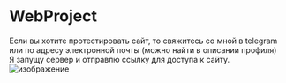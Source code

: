 # WebProject
Если вы хотите протестировать сайт, то свяжитесь со мной в telegram или по адресу электронной почты (можно найти в описании профиля) <br>
Я запущу сервер и отправлю ссылку для доступа к сайту.
<br>
![изображение](https://user-images.githubusercontent.com/15861500/126872388-8e9ddc22-ffb4-4014-93a9-9bcbff74fdc1.png)

